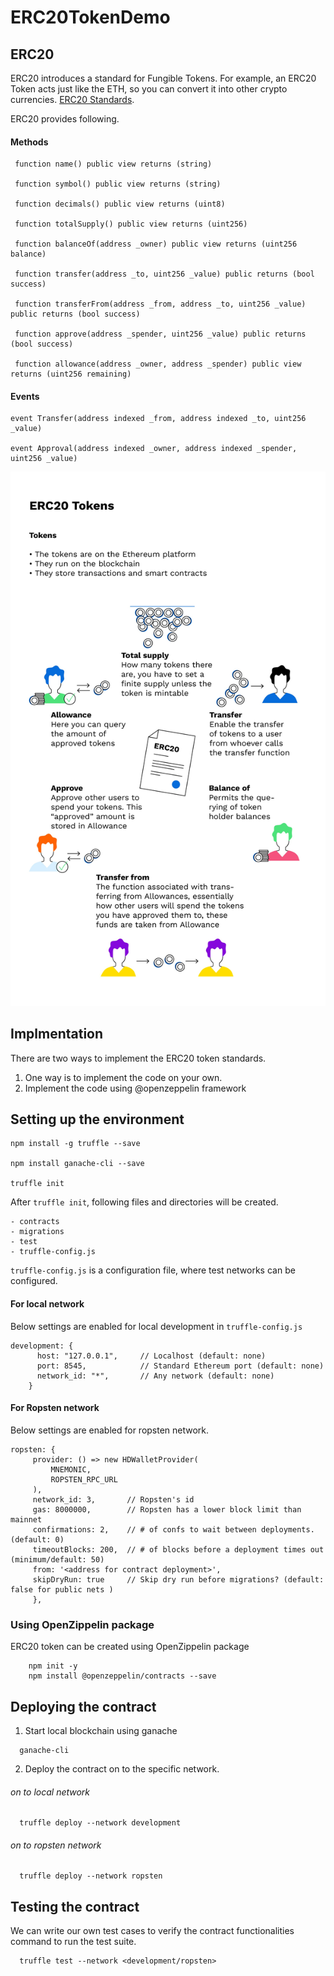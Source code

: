 # ERC20TokenDemo

## ERC20
ERC20 introduces a standard for Fungible Tokens. For example, an ERC20 Token acts just like the ETH, so you can convert it into other crypto currencies. [ ERC20 Standards](https://eips.ethereum.org/EIPS/eip-20).



ERC20 provides following.

#### Methods
```
 function name() public view returns (string)
 
 function symbol() public view returns (string)
 
 function decimals() public view returns (uint8)
 
 function totalSupply() public view returns (uint256)
 
 function balanceOf(address _owner) public view returns (uint256 balance)
 
 function transfer(address _to, uint256 _value) public returns (bool success)
 
 function transferFrom(address _from, address _to, uint256 _value) public returns (bool success)
 
 function approve(address _spender, uint256 _value) public returns (bool success)
 
 function allowance(address _owner, address _spender) public view returns (uint256 remaining)
```

#### Events
```
event Transfer(address indexed _from, address indexed _to, uint256 _value)

event Approval(address indexed _owner, address indexed _spender, uint256 _value)

```
![This is an image](/images/Demo.jpg)



## Implmentation

There are two ways to implement the ERC20 token standards.
1. One way is to implement the code on your own.
2. Implement the code using @openzeppelin framework


## Setting up the environment
```
npm install -g truffle --save

npm install ganache-cli --save

truffle init
```

After `truffle init`, following files and directories will be created.
```
- contracts
- migrations
- test
- truffle-config.js
```
`truffle-config.js` is a configuration file, where test networks can be configured.

#### For local network
Below settings are enabled for local development in `truffle-config.js`
```
development: {
      host: "127.0.0.1",     // Localhost (default: none)
      port: 8545,            // Standard Ethereum port (default: none)
      network_id: "*",       // Any network (default: none)
    }
```

#### For Ropsten network
Below settings are enabled for ropsten network.
```
ropsten: {
     provider: () => new HDWalletProvider(
	     MNEMONIC, 
	     ROPSTEN_RPC_URL
     ),
     network_id: 3,       // Ropsten's id
     gas: 8000000,        // Ropsten has a lower block limit than mainnet
     confirmations: 2,    // # of confs to wait between deployments. (default: 0)
     timeoutBlocks: 200,  // # of blocks before a deployment times out  (minimum/default: 50)
     from: '<address for contract deployment>',
     skipDryRun: true     // Skip dry run before migrations? (default: false for public nets )
     },
 ```
 
### Using OpenZippelin package
ERC20 token can be created using OpenZippelin package
```
	npm init -y
	npm install @openzeppelin/contracts --save
```

## Deploying the contract
1. Start local blockchain using ganache
```
  ganache-cli
```
2. Deploy the contract on to the specific network. 
  ###### on to local network
  ```
    truffle deploy --network development
  ```
  ###### on to ropsten network
  ```
    truffle deploy --network ropsten
  ```
  
  ## Testing the contract
  We can write our own test cases to verify the contract functionalities
  command to run the test suite.
  ```
    truffle test --network <development/ropsten>
   ```
